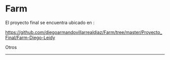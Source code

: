 Farm
====

El proyecto final se encuentra ubicado en :

https://github.com/diegoarmandovillarrealdiaz/Farm/tree/master/Proyecto_Final/Farm-Diego-Leidy

Otros
______
